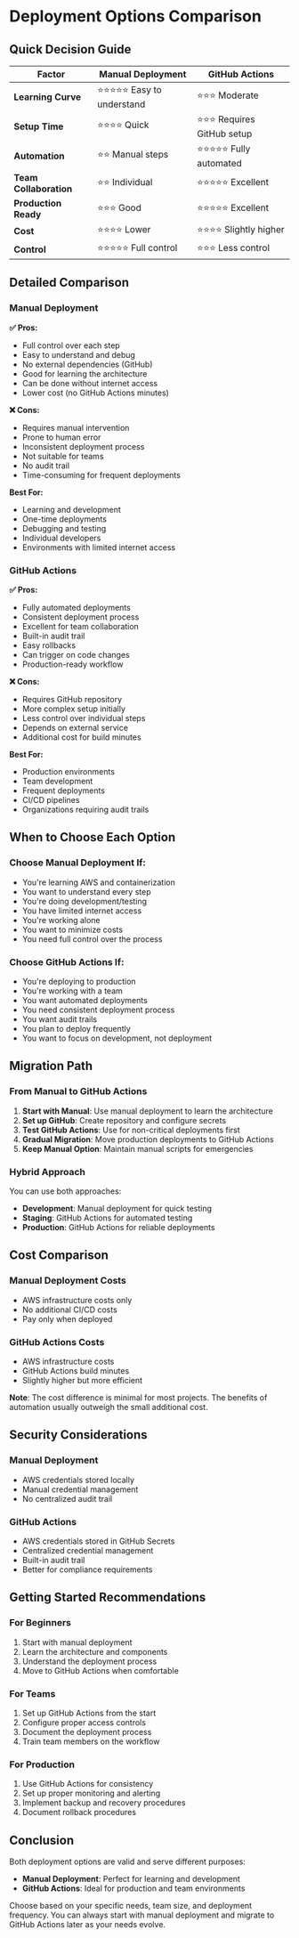 # Deployment Options Comparison

## Quick Decision Guide

| Factor | Manual Deployment | GitHub Actions |
|--------|------------------|----------------|
| **Learning Curve** | ⭐⭐⭐⭐⭐ Easy to understand | ⭐⭐⭐ Moderate |
| **Setup Time** | ⭐⭐⭐⭐ Quick | ⭐⭐⭐ Requires GitHub setup |
| **Automation** | ⭐⭐ Manual steps | ⭐⭐⭐⭐⭐ Fully automated |
| **Team Collaboration** | ⭐⭐ Individual | ⭐⭐⭐⭐⭐ Excellent |
| **Production Ready** | ⭐⭐⭐ Good | ⭐⭐⭐⭐⭐ Excellent |
| **Cost** | ⭐⭐⭐⭐ Lower | ⭐⭐⭐⭐ Slightly higher |
| **Control** | ⭐⭐⭐⭐⭐ Full control | ⭐⭐⭐ Less control |

## Detailed Comparison

### Manual Deployment

**✅ Pros:**
- Full control over each step
- Easy to understand and debug
- No external dependencies (GitHub)
- Good for learning the architecture
- Can be done without internet access
- Lower cost (no GitHub Actions minutes)

**❌ Cons:**
- Requires manual intervention
- Prone to human error
- Inconsistent deployment process
- Not suitable for teams
- No audit trail
- Time-consuming for frequent deployments

**Best For:**
- Learning and development
- One-time deployments
- Debugging and testing
- Individual developers
- Environments with limited internet access

### GitHub Actions

**✅ Pros:**
- Fully automated deployments
- Consistent deployment process
- Excellent for team collaboration
- Built-in audit trail
- Easy rollbacks
- Can trigger on code changes
- Production-ready workflow

**❌ Cons:**
- Requires GitHub repository
- More complex setup initially
- Less control over individual steps
- Depends on external service
- Additional cost for build minutes

**Best For:**
- Production environments
- Team development
- Frequent deployments
- CI/CD pipelines
- Organizations requiring audit trails

## When to Choose Each Option

### Choose Manual Deployment If:
- You're learning AWS and containerization
- You want to understand every step
- You're doing development/testing
- You have limited internet access
- You're working alone
- You want to minimize costs
- You need full control over the process

### Choose GitHub Actions If:
- You're deploying to production
- You're working with a team
- You want automated deployments
- You need consistent deployment process
- You want audit trails
- You plan to deploy frequently
- You want to focus on development, not deployment

## Migration Path

### From Manual to GitHub Actions

1. **Start with Manual**: Use manual deployment to learn the architecture
2. **Set up GitHub**: Create repository and configure secrets
3. **Test GitHub Actions**: Use for non-critical deployments first
4. **Gradual Migration**: Move production deployments to GitHub Actions
5. **Keep Manual Option**: Maintain manual scripts for emergencies

### Hybrid Approach

You can use both approaches:
- **Development**: Manual deployment for quick testing
- **Staging**: GitHub Actions for automated testing
- **Production**: GitHub Actions for reliable deployments

## Cost Comparison

### Manual Deployment Costs
- AWS infrastructure costs only
- No additional CI/CD costs
- Pay only when deployed

### GitHub Actions Costs
- AWS infrastructure costs
- GitHub Actions build minutes
- Slightly higher but more efficient

**Note**: The cost difference is minimal for most projects. The benefits of automation usually outweigh the small additional cost.

## Security Considerations

### Manual Deployment
- AWS credentials stored locally
- Manual credential management
- No centralized audit trail

### GitHub Actions
- AWS credentials stored in GitHub Secrets
- Centralized credential management
- Built-in audit trail
- Better for compliance requirements

## Getting Started Recommendations

### For Beginners
1. Start with manual deployment
2. Learn the architecture and components
3. Understand the deployment process
4. Move to GitHub Actions when comfortable

### For Teams
1. Set up GitHub Actions from the start
2. Configure proper access controls
3. Document the deployment process
4. Train team members on the workflow

### For Production
1. Use GitHub Actions for consistency
2. Set up proper monitoring and alerting
3. Implement backup and recovery procedures
4. Document rollback procedures

## Conclusion

Both deployment options are valid and serve different purposes:

- **Manual Deployment**: Perfect for learning and development
- **GitHub Actions**: Ideal for production and team environments

Choose based on your specific needs, team size, and deployment frequency. You can always start with manual deployment and migrate to GitHub Actions later as your needs evolve.